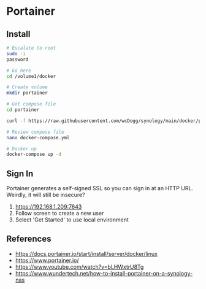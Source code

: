 # Portainer


## Install

```bash
# Escalate to root
sudo -i
password

# Go here
cd /volume1/docker

# Create volume
mkdir portainer

# Get compose file
cd portainer

curl -f https://raw.githubusercontent.com/wcDogg/synology/main/docker/portainer/docker-compose.yml -o docker-compose.yml

# Review compose file
nano docker-compose.yml

# Docker up
docker-compose up -d
```

## Sign In

Portainer generates a self-signed SSL so you can sign in at an HTTP URL. Weirdly, it will still be insecure?

1. https://192.168.1.209:7643
2. Follow screen to create a new user
3. Select 'Get Started' to use local environment


## References

* https://docs.portainer.io/start/install/server/docker/linux
* https://www.portainer.io/
* https://www.youtube.com/watch?v=bLHWxtrU8Tg
* https://www.wundertech.net/how-to-install-portainer-on-a-synology-nas

